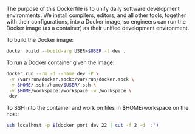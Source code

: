 The purpose of this Dockerfile is to unify daily software development
environments.  We install compilers, editors, and all other tools,
together with their configurations, into a Docker image, so engineers
can run the Docker image (as a container) as their unified development
environment.

To build the Docker image:

```bash
docker build --build-arg USER=$USER -t dev .
```

To run a Docker container given the image:

```bash
docker run --rm -d --name dev -P \
 -v /var/run/docker.sock:/var/run/docker.sock \
 -v $HOME/.ssh:/home/$USER/.ssh \
 -v $HOME/workspace:/workspace -w /workspace \
 dev
```

To SSH into the container and work on files in $HOME/workspace on
the host:

```bash
ssh localhost -p $(docker port dev 22 | cut -f 2 -d ':')
```
